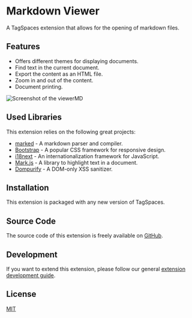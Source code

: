 # Markdown Viewer

A TagSpaces extension that allows for the opening of markdown files.

## Features

- Offers different themes for displaying documents.
- Find text in the current document.
- Export the content as an HTML file.
- Zoom in and out of the content.
- Document printing.

![Screenshot of the viewerMD](/media/extensions/viewer-md-lead.png)

## Used Libraries

This extension relies on the following great projects:

- [marked](https://github.com/chjj/marked) - A markdown parser and compiler.
- [Bootstrap](https://getbootstrap.com/) - A popular CSS framework for responsive design.
- [i18next](https://www.i18next.com/) - An internationalization framework for JavaScript.
- [Mark.js](https://markjs.io/) - A library to highlight text in a document.
- [Dompurify](https://github.com/cure53/DOMPurify) - A DOM-only XSS sanitizer.

## Installation

This extension is packaged with any new version of TagSpaces.

## Source Code

The source code of this extension is freely available on [GitHub](https://github.com/tagspaces/tagspaces-extensions/tree/main/md-viewer).

## Development

If you want to extend this extension, please follow our general [extension development guide](/dev/extension-development-guide).

## License

[MIT](https://github.com/tagspaces/tagspaces-extensions/blob/main/md-viewer/LICENSE.txt)

